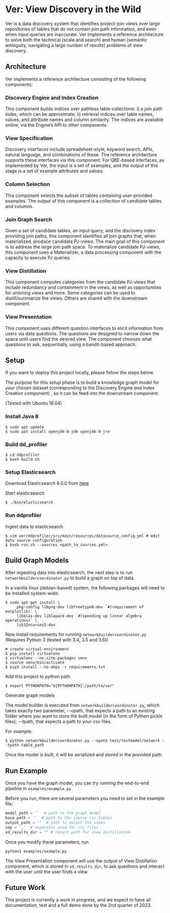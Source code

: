 # Ver: View Discovery in the Wild

Ver is a data discovery system that identifies project-join views over large repositories of tables that do not
contain join path information, and even when input queries are
inaccurate. Ver implements a reference architecture to solve both
the technical (scale and search) and human (semantic ambiguity,
navigating a large number of results) problems of view discovery.

## Architecture

Ver implements a reference architecture consisting of the following components:

### Discovery Engine and Index Creation
This component builds indices over pathless table
collections: i) a join path index, which can be approximate; ii)
retrieval indices over table names, values, and attribute names
and column similarity. The indices are available online, via the
Engine’s API to other components.

### View Specification 
Discovery interfaces include spreadsheet-style, keyword search, APIs, natural language, and combinations of these. 
The reference architecture supports these interfaces via this component. 
For QBE-based interfaces, as implemented by Ver, the input is a set of examples, and the output of this stage is 
a set of example attributes and values. 

### Column Selection
This component selects the subset of tables containing user-provided examples. The output of this component is a collection of candidate tables and columns.

### Join Graph Search
Given a set of candidate tables, an input query, and the discovery index providing join paths, 
this component identifies all join graphs that, when materialized, produce candidate PJ-views. 
The main goal of this component is to address the large join path space. 
To materialize candidate PJ-views, this component uses a Materializer, a data processing component with the capacity 
to execute PJ queries.

### View Distillation 
This component computes categories from the candidate PJ-views that include
redundancy and containment in the views, as well as opportunities for unioning views and more. Some categories can be
used to distill/summarize the views. Others are
shared with the downstream component.

### View Presentation 
This component uses different question interfaces to elicit information from
users via data questions. The questions are designed to narrow
down the space until users find the desired view. The component chooses what questions to ask, sequentially,
using a bandit-based approach.


## Setup
If you want to deploy this project locally, please follow the steps below.

The purpose for this setup phase is to build a knowledge graph model for your chosen dataset 
(corresponding to the Discovery Engine and Index Creation component)
, so it can be feed into the downstream component.

(Tested with Ubuntu 18.04)

### Install Java 8
```shell
$ sudo apt update
$ sudo apt install openjdk-8-jdk openjdk-8-jre
```

### Build dd_profiler
```shell
$ cd ddprofiler
$ bash build.sh
```

### Setup Elasticsearch
Download Elasticsearch 6.0.0 from [here](https://www.elastic.co/downloads/past-releases/elasticsearch-6-0-0)

Start elasticsearch
```shell
$ ./bin/elasticsearch
```

### Run ddprofiler

Ingest data to elasticsearch

```shell
$ vim ver/ddprofiler/src/main/resources/datasource_config.yml # edit data source configuration
$ bash run.sh --sources <path_to_sources.yml>
```

## Build Graph Models
After ingesting data into elasticsearch, the next step is to run `networkbuildercoordinator.py` to build a graph on top of data.

In a vanilla linux (debian-based) system, the following packages will need to be installed system-wide:
```shell
$ sudo apt-get install \
     pkg-config libpng-dev libfreetype6-dev `#(requirement of matplotlib)` \
     libblas-dev liblapack-dev `#(speeding up linear algebra operations)` \
     lib32ncurses5-dev
```
Now install requirements for running `networkbuildercoordinator.py` (Requires Python 3 (tested with 3.4, 3.5 and 3.6))
```shell
# create virtual environment
$ pip install virtualenv
$ virtualenv --no-site-packages venv
$ source venv/bin/activate 
$ pip3 install --no-deps -r requirements.txt
```

Add this project to python path
```shell
$ export PYTHONPATH="${PYTHONPATH}:/path/to/ver"
```

Generate graph models

The model builder is executed from `networkbuildercoordinator.py`, which takes exactly two parameter, 
--opath, that expects a path to an existing folder where you want to store the built model (in the form of Python pickle files); 
--tpath, that expects a path to your csv files.

For example:

```shell
$ python networkbuildercoordinator.py --opath test/testmodel/network --tpath table_path
```
Once the model is built, it will be serialized and stored in the provided path.

## Run Example

Once you have the graph model, you can try running the end-to-end pipeline in `examples/example.py`

Before you run, there are several parameters you need to set in the example file:

```python
model_path = ''  # path to the graph model
base_path = ''  # path to the source csv tables
output_path = ''  # path to output the views
sep = ','  # seperator used for csv files
vd_results_dir = "" # result path for view distillation
```

Once you modify these parameters, run

```
python3 examples/example.py
```

The View Presentation component will use the output of View Distillation component,
which is stored in `vd_results_dir`, to ask questions and interact with the user until the user finds a view.

## Future Work

This project is currently a work in progress, and we expect to have all documentation, test and a full demo 
done by the 2nd quarter of 2023.
